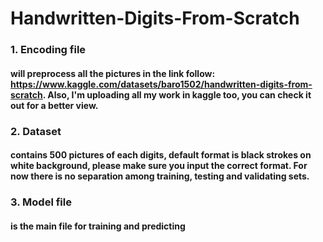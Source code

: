 # Handwritten-Digits-From-Scratch

### 1. Encoding file 
#### will preprocess all the pictures in the link follow: https://www.kaggle.com/datasets/baro1502/handwritten-digits-from-scratch. Also, I'm uploading all my work in kaggle too, you can check it out for a better view.

### 2. Dataset
#### contains 500 pictures of each digits, default format is black strokes on white background, please make sure you input the correct format. For now there is no separation among training, testing and validating sets.

### 3. Model file
#### is the main file for training and predicting

